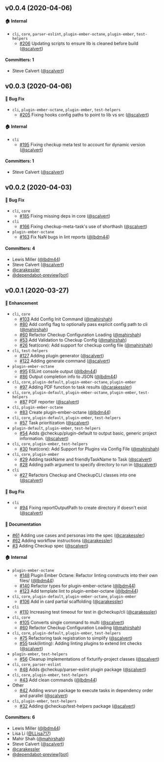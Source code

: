 ## v0.0.4 (2020-04-06)

#### :house: Internal
* `cli`, `core`, `parser-eslint`, `plugin-ember-octane`, `plugin-ember`, `test-helpers`
  * [#206](https://github.com/checkupjs/checkup/pull/206) Updating scripts to ensure lib is cleaned before build ([@scalvert](https://github.com/scalvert))

#### Committers: 1
- Steve Calvert ([@scalvert](https://github.com/scalvert))


## v0.0.3 (2020-04-06)

#### :bug: Bug Fix
* `cli`, `plugin-ember-octane`, `plugin-ember`, `test-helpers`
  * [#205](https://github.com/checkupjs/checkup/pull/205) Fixing hooks config paths to point to lib vs src ([@scalvert](https://github.com/scalvert))

#### :house: Internal
* `cli`
  * [#195](https://github.com/checkupjs/checkup/pull/195) Fixing checkup meta test to account for dynamic version ([@scalvert](https://github.com/scalvert))

#### Committers: 1
- Steve Calvert ([@scalvert](https://github.com/scalvert))


## v0.0.2 (2020-04-03)

#### :bug: Bug Fix
* `cli`, `core`
  * [#185](https://github.com/checkupjs/checkup/pull/185) Fixing missing deps in core ([@scalvert](https://github.com/scalvert))
* `cli`
  * [#166](https://github.com/checkupjs/checkup/pull/166) Fixing checkup-meta-task's use of shorthash ([@scalvert](https://github.com/scalvert))
* `plugin-ember-octane`
  * [#163](https://github.com/checkupjs/checkup/pull/163) Fix NaN bugs in lint reports ([@lbdm44](https://github.com/lbdm44))

#### Committers: 4
- Lewis Miller ([@lbdm44](https://github.com/lbdm44))
- Steve Calvert ([@scalvert](https://github.com/scalvert))
- [@carakessler](https://github.com/carakessler)
- [@dependabot-preview[bot]](https://github.com/apps/dependabot-preview)


## v0.0.1 (2020-03-27)

#### :rocket: Enhancement
* `cli`, `core`
  * [#103](https://github.com/checkupjs/checkup/pull/103) Add Config Init Command ([@mahirshah](https://github.com/mahirshah))
  * [#80](https://github.com/checkupjs/checkup/pull/80) Add config flag to optionally pass explicit config path to cli ([@mahirshah](https://github.com/mahirshah))
  * [#60](https://github.com/checkupjs/checkup/pull/60) Refactor Checkup Configuration Loading ([@mahirshah](https://github.com/mahirshah))
  * [#53](https://github.com/checkupjs/checkup/pull/53) Add Validation to Checkup Config ([@mahirshah](https://github.com/mahirshah))
  * [#26](https://github.com/checkupjs/checkup/pull/26) feat(core): Add support for checkup config file ([@mahirshah](https://github.com/mahirshah))
* `cli`, `test-helpers`
  * [#127](https://github.com/checkupjs/checkup/pull/127) Adding plugin generator ([@scalvert](https://github.com/scalvert))
  * [#122](https://github.com/checkupjs/checkup/pull/122) Adding generate command ([@scalvert](https://github.com/scalvert))
* `plugin-ember-octane`
  * [#95](https://github.com/checkupjs/checkup/pull/95) ESLint console output ([@lbdm44](https://github.com/lbdm44))
  * [#86](https://github.com/checkupjs/checkup/pull/86) Output completion info to JSON ([@lbdm44](https://github.com/lbdm44))
* `cli`, `core`, `plugin-default`, `plugin-ember-octane`, `plugin-ember`
  * [#97](https://github.com/checkupjs/checkup/pull/97) Adding PDF function to task results ([@carakessler](https://github.com/carakessler))
* `cli`, `core`, `plugin-default`, `plugin-ember-octane`, `plugin-ember`, `test-helpers`
  * [#87](https://github.com/checkupjs/checkup/pull/87) PDF reporter ([@scalvert](https://github.com/scalvert))
* `cli`, `plugin-ember-octane`
  * [#83](https://github.com/checkupjs/checkup/pull/83) Create plugin-ember-octane ([@lbdm44](https://github.com/lbdm44))
* `cli`, `core`, `plugin-default`, `plugin-ember`, `test-helpers`
  * [#57](https://github.com/checkupjs/checkup/pull/57) Task prioritization ([@scalvert](https://github.com/scalvert))
* `plugin-default`, `plugin-ember`, `test-helpers`
  * [#54](https://github.com/checkupjs/checkup/pull/54) Adds @checkup/plugin-default to output basic, generic project information. ([@scalvert](https://github.com/scalvert))
* `cli`, `core`, `plugin-ember`, `test-helpers`
  * [#30](https://github.com/checkupjs/checkup/pull/30) feat(core): Add Support for Plugins via Config File ([@mahirshah](https://github.com/mahirshah))
* `cli`, `core`, `plugin-ember`
  * [#29](https://github.com/checkupjs/checkup/pull/29) Adding taskName and friendlyTaskName to Task ([@scalvert](https://github.com/scalvert))
  * [#28](https://github.com/checkupjs/checkup/pull/28) Adding path argument to specify directory to run in ([@scalvert](https://github.com/scalvert))
* `cli`
  * [#27](https://github.com/checkupjs/checkup/pull/27) Refactors Checkup and CheckupCLI classes into one ([@scalvert](https://github.com/scalvert))

#### :bug: Bug Fix
* `cli`
  * [#94](https://github.com/checkupjs/checkup/pull/94) Fixing reportOutputPath to create directory if doesn't exist ([@scalvert](https://github.com/scalvert))

#### :memo: Documentation
* [#61](https://github.com/checkupjs/checkup/pull/61) Adding use cases and personas into the spec ([@carakessler](https://github.com/carakessler))
* [#62](https://github.com/checkupjs/checkup/pull/62) Adding workflow instructions ([@carakessler](https://github.com/carakessler))
* [#3](https://github.com/checkupjs/checkup/pull/3) Adding Checkup spec ([@scalvert](https://github.com/scalvert))

#### :house: Internal
* `plugin-ember-octane`
  * [#148](https://github.com/checkupjs/checkup/pull/148) Plugin Ember Octane: Refactor linting constructs into their own files/ ([@lbdm44](https://github.com/lbdm44))
  * [#140](https://github.com/checkupjs/checkup/pull/140) Refactor types for plugin-ember-octane ([@lbdm44](https://github.com/lbdm44))
  * [#123](https://github.com/checkupjs/checkup/pull/123) Add template lint to plugin-ember-octane ([@lbdm44](https://github.com/lbdm44))
* `cli`, `core`, `plugin-default`, `plugin-ember-octane`, `plugin-ember`
  * [#106](https://github.com/checkupjs/checkup/pull/106) Add in card partial scaffolding ([@carakessler](https://github.com/carakessler))
* `cli`
  * [#110](https://github.com/checkupjs/checkup/pull/110) Increasing test timeout for test in @checkup/cli ([@carakessler](https://github.com/carakessler))
* `cli`, `core`
  * [#105](https://github.com/checkupjs/checkup/pull/105) Converts single command to multi ([@scalvert](https://github.com/scalvert))
  * [#60](https://github.com/checkupjs/checkup/pull/60) Refactor Checkup Configuration Loading ([@mahirshah](https://github.com/mahirshah))
* `cli`, `core`, `plugin-default`, `plugin-ember`, `test-helpers`
  * [#75](https://github.com/checkupjs/checkup/pull/75) Refactoring task registration to simplify ([@scalvert](https://github.com/scalvert))
  * [#55](https://github.com/checkupjs/checkup/pull/55) task(linting): Adding linting plugins to extend lint checks ([@scalvert](https://github.com/scalvert))
* `plugin-ember`, `test-helpers`
  * [#56](https://github.com/checkupjs/checkup/pull/56) Cleanup implementations of fixturify-project classes ([@scalvert](https://github.com/scalvert))
* `cli`, `core`, `parser-eslint`
  * [#48](https://github.com/checkupjs/checkup/pull/48) Adds @checkup/parser-eslint plugin package ([@scalvert](https://github.com/scalvert))
* `cli`, `core`, `plugin-ember`, `test-helpers`
  * [#43](https://github.com/checkupjs/checkup/pull/43) Add clean commands ([@lbdm44](https://github.com/lbdm44))
* Other
  * [#42](https://github.com/checkupjs/checkup/pull/42) Adding wsrun package to execute tasks in dependency order and parallel ([@scalvert](https://github.com/scalvert))
* `cli`, `plugin-ember`, `test-helpers`
  * [#32](https://github.com/checkupjs/checkup/pull/32) Adding @checkup/test-helpers package ([@scalvert](https://github.com/scalvert))

#### Committers: 6
- Lewis Miller ([@lbdm44](https://github.com/lbdm44))
- Lisa Li ([@LLisa717](https://github.com/LLisa717))
- Mahir Shah ([@mahirshah](https://github.com/mahirshah))
- Steve Calvert ([@scalvert](https://github.com/scalvert))
- [@carakessler](https://github.com/carakessler)
- [@dependabot-preview[bot]](https://github.com/apps/dependabot-preview)


